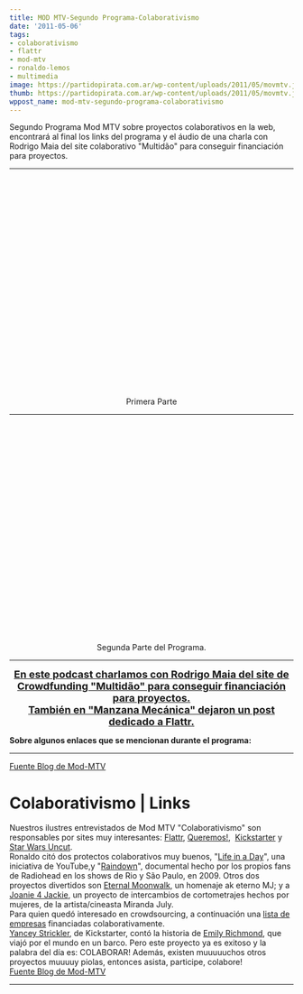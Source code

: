 ```yaml
---
title: MOD MTV-Segundo Programa-Colaborativismo
date: '2011-05-06'
tags:
- colaborativismo
- flattr
- mod-mtv
- ronaldo-lemos
- multimedia
image: https://partidopirata.com.ar/wp-content/uploads/2011/05/movmtv.jpg
thumb: https://partidopirata.com.ar/wp-content/uploads/2011/05/movmtv.jpg
wppost_name: mod-mtv-segundo-programa-colaborativismo
---
```


Segundo Programa Mod MTV sobre proyectos colaborativos en la web, encontrará al final los links del programa y el áudio de una charla con Rodrigo Maia del site colaborativo "Multidão" para conseguir financiación para proyectos.
<hr />



<center><object style="height: 390px; width: 640px;"><param name="movie" value="http://www.youtube.com/v/2syluxgNQrA?version=3">
<param name="allowFullScreen" value="true">
<param name="allowScriptAccess" value="always">
<embed src="http://www.youtube.com/v/2syluxgNQrA?version=3" type="application/x-shockwave-flash" allowfullscreen="true" allowScriptAccess="always" width="640" height="390"></object>
Primera Parte
<hr />

<object style="height: 390px; width: 640px;"><param name="movie" value="http://www.youtube.com/v/sRL3WR9gqJ0?version=3">
<param name="allowFullScreen" value="true">
<param name="allowScriptAccess" value="always">
<embed src="http://www.youtube.com/v/sRL3WR9gqJ0?version=3" type="application/x-shockwave-flash" allowfullscreen="true" allowScriptAccess="always" width="640" height="390"></object>
Segunda Parte del Programa.
</center>
<hr />
<div style="text-align: center;">
<span style="font-size: large;"><b><a href="http://partido-pirata.blogspot.com/2011/05/podcast-del-partido-pirata-argentino.html" target="_blank">En este podcast charlamos con Rodrigo Maia del site de Crowdfunding "Multidão" para conseguir financiación para proyectos.</a></b></span></div>

<div style="text-align: center;">
<span style="font-size: large;"><b><a href="http://www.manzanamecanica.org/2011/04/flattr_la_manera_mas_facil_de_apoyar_un_proyecto.html" target="_blank">También en "Manzana Mecánica" dejaron un post dedicado a Flattr.</a></b></span></div>

<b>Sobre algunos enlaces que se mencionan durante el programa:</b>
<hr />
<a href="http://mtv.uol.com.br/programas/mod/blog/colaborativismo-links" target="_blank">Fuente Blog de Mod-MTV</a>


<div class="data">
</div>
<h1>
Colaborativismo | Links</h1>

<div class="p1">
Nuestros ilustres entrevistados de Mod MTV "Colaborativismo" son responsables por sites muy interesantes: <a href="http://www.flattr.com/" target="_blank">Flattr</a>, <a href="http://www.queremos.com.br/" target="_blank">Queremos!</a>,&nbsp; <a href="http://www.kickstarter.com/" target="_blank">Kickstarter</a> y <a href="http://www.starwarsuncut.com/" target="_blank">Star Wars Uncut</a>.</div>
<div class="p1">
Ronaldo citó dos protectos colaborativos muy buenos, "<a href="http://www.youtube.com/user/lifeinaday" target="_blank">Life in a Day</a>", una iniciativa de YouTube,y "<a href="http://www.raindown.com.br/" target="_blank">Raindown</a>",  documental hecho por los propios fans de Radiohead en los shows de Rio y  São Paulo, en 2009. Otros dos proyectos divertidos son <a href="http://www.eternalmoonwalk.com/" target="_blank">Eternal Moonwalk</a>, un homenaje ak eterno MJ; y a <a href="http://archive.joanie4jackie.com/" target="_blank">Joanie 4 Jackie</a>, un proyecto de intercambios de cortometrajes hechos por mujeres, de la artista/cineasta Miranda July.</div>
<div class="p1">
Para quien quedó interesado en crowdsourcing, a continuación una <a href="http://mehdi.arfaoui.net/crowdcompanies/" target="_blank">lista de empresas</a> financiadas colaborativamente.</div>
<div class="p1">
<a href="http://www.kickstarter.com/pages/yancey" target="_blank">Yancey Strickler</a>, de Kickstarter, contó la historia de <a href="http://www.kickstarter.com/profile/eerichmond" target="_blank">Emily Richmond</a>,  que viajó por el mundo en un barco. Pero este proyecto ya es exitoso y la palabra del día es: COLABORAR! Además, existen muuuuuchos otros  proyectos muuuuy piolas, entonces asista, participe, colabore!</div>
<div class="p1">

</div>
<div class="p1">
<a href="http://mtv.uol.com.br/programas/mod/blog/colaborativismo-links" target="_blank">Fuente Blog de Mod-MTV</a></div>
<div class="p1">
</div>
<hr />


